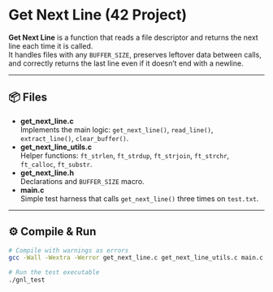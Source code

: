 # Get Next Line (42 Project)

**Get Next Line** is a function that reads a file descriptor and returns the next line each time it is called.  
It handles files with any `BUFFER_SIZE`, preserves leftover data between calls, and correctly returns the last line even if it doesn’t end with a newline.

---

## 📦 Files

- **get_next_line.c**  
  Implements the main logic: `get_next_line()`, `read_line()`, `extract_line()`, `clear_buffer()`.
- **get_next_line_utils.c**  
  Helper functions: `ft_strlen`, `ft_strdup`, `ft_strjoin`, `ft_strchr`, `ft_calloc`, `ft_substr`.
- **get_next_line.h**  
  Declarations and `BUFFER_SIZE` macro.
- **main.c**  
  Simple test harness that calls `get_next_line()` three times on `test.txt`.

---

## ⚙️ Compile & Run

```bash
# Compile with warnings as errors
gcc -Wall -Wextra -Werror get_next_line.c get_next_line_utils.c main.c -o gnl_test

# Run the test executable
./gnl_test
